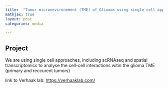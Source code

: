 ```yaml
---
title:  "Tumor micronevironement (TME) of Gliomas using single cell approaches"
mathjax: true
layout: post
categories: media

---
```


## Project 

We are using single cell approaches, including scRNAseq and spatial transcriptomics to analyse the cell-cell interactions witin the glioma TME (primary and
reccurent tumors)

link to Verhaak lab: 
https://verhaaklab.com/
